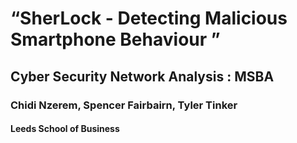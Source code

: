 # “SherLock - Detecting Malicious Smartphone Behaviour ”
## Cyber Security Network Analysis : MSBA
### Chidi Nzerem, Spencer Fairbairn, Tyler Tinker
#### Leeds School of Business

